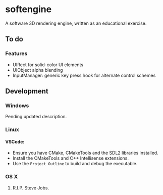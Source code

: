 # softengine
A software 3D rendering engine, written as an educational exercise.

## To do

### Features

* UIRect for solid-color UI elements
* UIObject alpha blending
* InputManager: generic key press hook for alternate control schemes

## Development

### Windows

Pending updated description.

### Linux

#### VSCode:
- Ensure you have CMake, CMakeTools and the SDL2 libraries installed.
- Install the CMakeTools and C++ Intellisense extensions.
- Use the `Project Outline` to build and debug the executable.

### OS X
1. R.I.P. Steve Jobs.